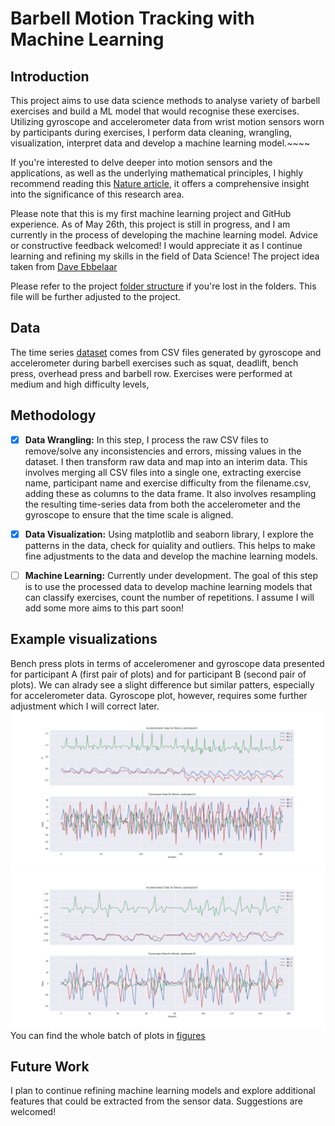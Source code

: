 # Barbell Motion Tracking with Machine Learning

## Introduction

This project aims to use data science methods to analyse variety of barbell exercises and build a ML model that would recognise these exercises. Utilizing gyroscope and accelerometer data from wrist motion sensors worn by participants during exercises, I perform data cleaning, wrangling, visualization, interpret data and develop a machine learning model.~~~~

If you're interested to delve deeper into motion sensors and the applications, as well as the underlying mathematical principles, I highly recommend reading this [Nature article](https://www.nature.com/articles/s41467-020-19424-2), it offers a comprehensive insight into the significance of this research area.

Please note that this is my first machine learning project and GitHub experience. As of May 26th, this project is still in progress, and I am currently in the process of developing the machine learning model. Advice or constructive feedback welcomed! I would appreciate it as I continue learning and refining my skills in the field of Data Science! The project idea taken from [Dave Ebbelaar](https://github.com/daveebbelaar/tracking-barbell-exercises)

Please refer to the project [folder structure](https://github.com/SergejData/barbell-exercise-motion-pattern-recognition/blob/master/references/folder_structure.txt) if you're lost in the folders. This file will be further adjusted to the project.


## Data

The time series [dataset](https://github.com/SergejData/barbell-exercise-motion-pattern-recognition/tree/master/data/raw/MetaMotion) comes from CSV files generated by gyroscope and accelerometer during barbell exercises such as squat, deadlift, bench press, overhead press and barbell row. Exercises were performed at medium and high difficulty levels, 

## Methodology

- [x] **Data Wrangling:** In this step, I process the raw CSV files to remove/solve any inconsistencies and errors, missing values in the dataset. I then transform raw data and map into an interim data. This involves merging all CSV files into a single one, extracting exercise name, participant name and exercise difficulty from the filename.csv, adding these as columns to the data frame. It also involves resampling the resulting time-series data from both the accelerometer and the gyroscope to ensure that the time scale is aligned.

- [x] **Data Visualization:** Using matplotlib and seaborn library, I explore the patterns in the data, check for quiality and outliers. This helps to make fine adjustments to the data and develop the machine learning models.

- [ ] **Machine Learning:** Currently under development. The goal of this step is to use the processed data to develop machine learning models that can classify exercises, count the number of repetitions. I assume I will add some more aims to this part soon!

## Example visualizations
Bench press plots in terms of acceleromener and gyroscope data presented for participant A (first pair of plots) and for participant B (second pair of plots). We can alrady see a slight difference but similar patters, especially for accelerometer data. Gyroscope plot, however, requires some further adjustment which I will correct later.
![Benchpress for participant A](reports/figures/Bench%20(A).png)
![Benchpress for participant B](reports/figures/Bench%20(B).png)
You can find the whole batch of plots in [figures](https://github.com/SergejData/barbell-exercise-motion-pattern-recognition/tree/master/reports/figures)

## Future Work

I plan to continue refining machine learning models and explore additional features that could be extracted from the sensor data. Suggestions are welcomed!